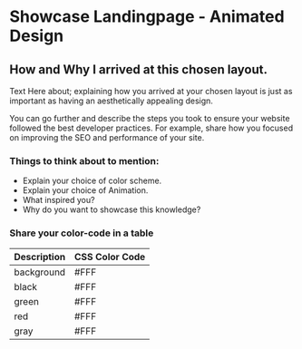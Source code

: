 # Showcase Landingpage - Animated Design

## How and Why I arrived at this chosen layout.

Text Here about; explaining how you arrived at your chosen layout is just as important as having an aesthetically appealing design.

You can go further and describe the steps you took to ensure your website followed the best developer practices. For example, share how you focused on improving the SEO and performance of your site.

### Things to think about to mention:
- Explain your choice of color scheme.
- Explain your choice of Animation.
- What inspired you?
- Why do you want to showcase this knowledge?

### Share your color-code in a table
| Description | CSS Color Code |
| ----------- | -------------- |
| background  | #FFF           |
| black       | #FFF           |
| green       | #FFF           |
| red         | #FFF           |
| gray        | #FFF           |